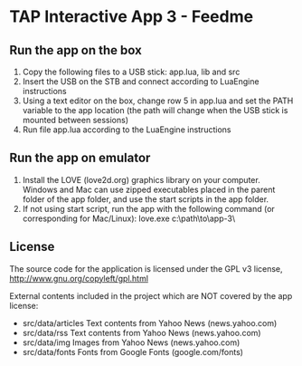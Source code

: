 # TAP Interactive App 3 - Feedme

## Run the app on the box
1. Copy the following files to a USB stick: app.lua, lib and src
2. Insert the USB on the STB and connect according to LuaEngine instructions
3. Using a text editor on the box, change row 5 in app.lua and set the PATH variable to the app location (the path will change when the USB stick is mounted between sessions)
4. Run file app.lua according to the LuaEngine instructions

## Run the app on emulator
1. Install the LOVE (love2d.org) graphics library on your computer. Windows and Mac can use zipped executables placed in the parent folder of the app folder, and use the start scripts in the app folder.
2. If not using start script, run the app with the following command (or corresponding for Mac/Linux): love.exe c:\path\to\app-3\

## License
The source code for the application is licensed under the GPL v3 license, http://www.gnu.org/copyleft/gpl.html

External contents included in the project which are NOT covered by the app license:
- src/data/articles Text contents from Yahoo News (news.yahoo.com)
- src/data/rss Text contents from Yahoo News (news.yahoo.com)
- src/data/img Images from Yahoo News (news.yahoo.com)
- src/data/fonts Fonts from Google Fonts (google.com/fonts)
